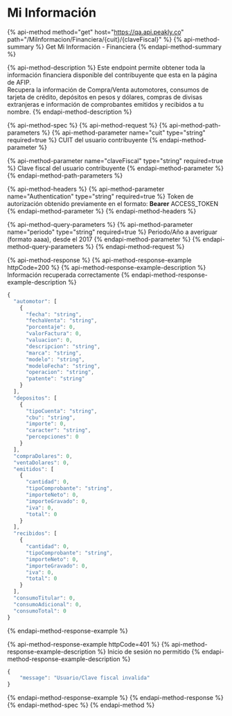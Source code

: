 # Mi Información

{% api-method method="get" host="https://qa.api.peakly.co" path="/MiInformacion/Financiera/{cuit}/{claveFiscal}" %}
{% api-method-summary %}
Get Mi Información - Financiera
{% endapi-method-summary %}

{% api-method-description %}
Este endpoint permite obtener toda la información financiera disponible del contribuyente que esta en la página de AFIP.  
Recupera la información de Compra/Venta automotores, consumos de tarjeta de crédito, depósitos en pesos y dólares, compras de divisas extranjeras e información de comprobantes emitidos y recibidos a tu nombre.
{% endapi-method-description %}

{% api-method-spec %}
{% api-method-request %}
{% api-method-path-parameters %}
{% api-method-parameter name="cuit" type="string" required=true %}
CUIT del usuario contribuyente
{% endapi-method-parameter %}

{% api-method-parameter name="claveFiscal" type="string" required=true %}
Clave fiscal del usuario contribuyente
{% endapi-method-parameter %}
{% endapi-method-path-parameters %}

{% api-method-headers %}
{% api-method-parameter name="Authentication" type="string" required=true %}
Token de autorización obtenido previamente en el formato: **Bearer** ACCESS\_TOKEN
{% endapi-method-parameter %}
{% endapi-method-headers %}

{% api-method-query-parameters %}
{% api-method-parameter name="periodo" type="string" required=true %}
Periodo/Año a averiguar \(formato aaaa\), desde el 2017
{% endapi-method-parameter %}
{% endapi-method-query-parameters %}
{% endapi-method-request %}

{% api-method-response %}
{% api-method-response-example httpCode=200 %}
{% api-method-response-example-description %}
Información recuperada correctamente
{% endapi-method-response-example-description %}

```javascript
{
  "automotor": [
    {
      "fecha": "string",
      "fechaVenta": "string",
      "porcentaje": 0,
      "valorFactura": 0,
      "valuacion": 0,
      "descripcion": "string",
      "marca": "string",
      "modelo": "string",
      "modeloFecha": "string",
      "operacion": "string",
      "patente": "string"
    }
  ],
  "depositos": [
    {
      "tipoCuenta": "string",
      "cbu": "string",
      "importe": 0,
      "caracter": "string",
      "percepciones": 0
    }
  ],
  "compraDolares": 0,
  "ventaDolares": 0,
  "emitidos": [
    {
      "cantidad": 0,
      "tipoComprobante": "string",
      "importeNeto": 0,
      "importeGravado": 0,
      "iva": 0,
      "total": 0
    }
  ],
  "recibidos": [
    {
      "cantidad": 0,
      "tipoComprobante": "string",
      "importeNeto": 0,
      "importeGravado": 0,
      "iva": 0,
      "total": 0
    }
  ],
  "consumoTitular": 0,
  "consumoAdicional": 0,
  "consumoTotal": 0
}
```
{% endapi-method-response-example %}

{% api-method-response-example httpCode=401 %}
{% api-method-response-example-description %}
Inicio de sesión no permitido
{% endapi-method-response-example-description %}

```javascript
{
    "message": "Usuario/Clave fiscal invalida"
}
```
{% endapi-method-response-example %}
{% endapi-method-response %}
{% endapi-method-spec %}
{% endapi-method %}



